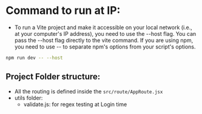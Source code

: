 # Command to run at IP:

- To run a Vite project and make it accessible on your local network (i.e., at your computer's IP address), you need to use the --host flag. You can pass the --host flag directly to the vite command. If you are using npm, you need to use -- to separate npm's options from your script's options.

```Bash
npm run dev -- --host
```


## Project Folder structure:

- All the routing is defined inside the `src/route/AppRoute.jsx`
- utils folder:
    - validate.js: for regex testing at Login time